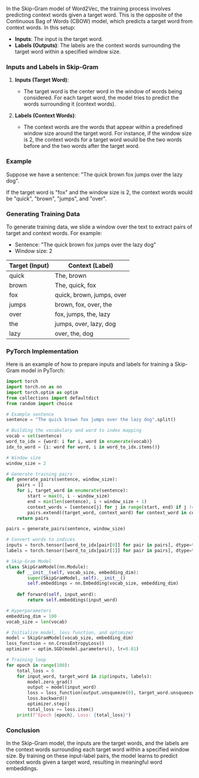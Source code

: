 In the Skip-Gram model of Word2Vec, the training process involves predicting context words given a target word. This is the opposite of the Continuous Bag of Words (CBOW) model, which predicts a target word from context words. In this setup:

- **Inputs**: The input is the target word.
- **Labels (Outputs)**: The labels are the context words surrounding the target word within a specified window size.

### Inputs and Labels in Skip-Gram

1. **Inputs (Target Word)**:
   - The target word is the center word in the window of words being considered. For each target word, the model tries to predict the words surrounding it (context words).

2. **Labels (Context Words)**:
   - The context words are the words that appear within a predefined window size around the target word. For instance, if the window size is 2, the context words for a target word would be the two words before and the two words after the target word.

### Example

Suppose we have a sentence: "The quick brown fox jumps over the lazy dog".

If the target word is "fox" and the window size is 2, the context words would be "quick", "brown", "jumps", and "over".

### Generating Training Data

To generate training data, we slide a window over the text to extract pairs of target and context words. For example:

- Sentence: "The quick brown fox jumps over the lazy dog"
- Window size: 2

| Target (Input) | Context (Label)      |
|----------------|-----------------------|
| quick          | The, brown            |
| brown          | The, quick, fox       |
| fox            | quick, brown, jumps, over |
| jumps          | brown, fox, over, the |
| over           | fox, jumps, the, lazy |
| the            | jumps, over, lazy, dog|
| lazy           | over, the, dog        |

### PyTorch Implementation

Here is an example of how to prepare inputs and labels for training a Skip-Gram model in PyTorch:

```python
import torch
import torch.nn as nn
import torch.optim as optim
from collections import defaultdict
from random import choice

# Example sentence
sentence = "The quick brown fox jumps over the lazy dog".split()

# Building the vocabulary and word to index mapping
vocab = set(sentence)
word_to_idx = {word: i for i, word in enumerate(vocab)}
idx_to_word = {i: word for word, i in word_to_idx.items()}

# Window size
window_size = 2

# Generate training pairs
def generate_pairs(sentence, window_size):
    pairs = []
    for i, target_word in enumerate(sentence):
        start = max(0, i - window_size)
        end = min(len(sentence), i + window_size + 1)
        context_words = [sentence[j] for j in range(start, end) if j != i]
        pairs.extend((target_word, context_word) for context_word in context_words)
    return pairs

pairs = generate_pairs(sentence, window_size)

# Convert words to indices
inputs = torch.tensor([word_to_idx[pair[0]] for pair in pairs], dtype=torch.long)
labels = torch.tensor([word_to_idx[pair[1]] for pair in pairs], dtype=torch.long)

# Skip-Gram Model
class SkipGramModel(nn.Module):
    def __init__(self, vocab_size, embedding_dim):
        super(SkipGramModel, self).__init__()
        self.embeddings = nn.Embedding(vocab_size, embedding_dim)
    
    def forward(self, input_word):
        return self.embeddings(input_word)

# Hyperparameters
embedding_dim = 100
vocab_size = len(vocab)

# Initialize model, loss function, and optimizer
model = SkipGramModel(vocab_size, embedding_dim)
loss_function = nn.CrossEntropyLoss()
optimizer = optim.SGD(model.parameters(), lr=0.01)

# Training loop
for epoch in range(100):
    total_loss = 0
    for input_word, target_word in zip(inputs, labels):
        model.zero_grad()
        output = model(input_word)
        loss = loss_function(output.unsqueeze(0), target_word.unsqueeze(0))
        loss.backward()
        optimizer.step()
        total_loss += loss.item()
    print(f"Epoch {epoch}, Loss: {total_loss}")
```

### Conclusion

In the Skip-Gram model, the inputs are the target words, and the labels are the context words surrounding each target word within a specified window size. By training on these input-label pairs, the model learns to predict context words given a target word, resulting in meaningful word embeddings.
